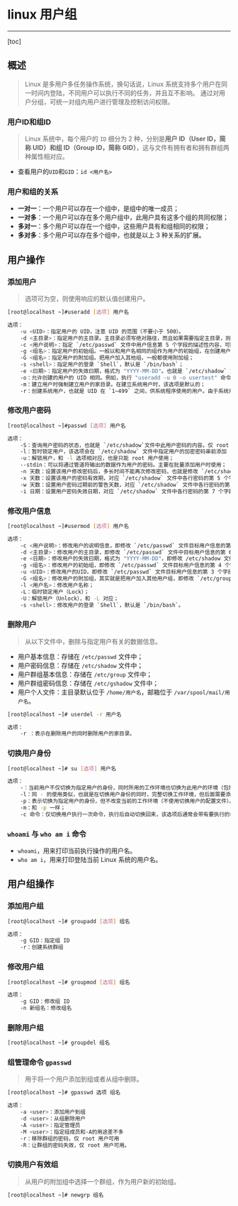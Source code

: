 # linux 用户组

---

[toc]

## 概述

> Linux 是多用户多任务操作系统，换句话说，Linux 系统支持多个用户在同一时间内登陆，不同用户可以执行不同的任务，并且互不影响。
> 通过对用户分组，可统一对组内用户进行管理及控制访问权限。

### 用户ID和组ID

> Linux 系统中，每个用户的 `ID` 细分为 2 种，分别是**用户 ID（User ID，简称 UID）**和**组 ID（Group ID，简称 GID）**，这与文件有拥有者和拥有群组两种属性相对应。

- 查看用户的`UID`和`GID`：`id <用户名>`

### 用户和组的关系

- **一对一**：一个用户可以存在一个组中，是组中的唯一成员；
- **一对多**：一个用户可以存在多个用户组中，此用户具有这多个组的共同权限；
- **多对一**：多个用户可以存在一个组中，这些用户具有和组相同的权限；
- **多对多**：多个用户可以存在多个组中，也就是以上 3 种关系的扩展。

## 用户操作

### 添加用户

> 选项可为空，则使用响应的默认值创建用户。

```bash
[root@localhost ~]#useradd [选项] 用户名

选项：
    -u <UID>：指定用户的 UID，注意 UID 的范围（不要小于 500）。
    -d <主目录>：指定用户的主目录。主目录必须写绝对路径，而且如果需要指定主目录，则一定要注意权限；
    -c <用户说明>：指定 `/etc/passwd` 文件中用户信息第 5 个字段的描述性内容，可随意配置；
    -g <组名>：指定用户的初始组。一般以和用户名相同的组作为用户的初始组，在创建用户时会默认建立初始组。一旦手动指定，则系统将不会在创建此默认的初始组目录。
    -G <组名>：指定用户的附加组。把用户加入其他组，一般都使用附加组；
    -s <shell>：指定用户的登录 `Shell`，默认是 `/bin/bash`；
    -e <曰期>：指定用户的失效曰期，格式为 "YYYY-MM-DD"。也就是 `/etc/shadow` 文件的第八个字段；
    -o：允许创建的用户的 UID 相同。例如，执行 "useradd -u 0 -o usertest" 命令建立用户 usertest，它的 UID 和 root 用户的 UID 相同，都是 0；
    -m：建立用户时强制建立用户的家目录。在建立系统用户时，该选项是默认的；
    -r：创建系统用户，也就是 UID 在 `1~499` 之间，供系统程序使用的用户。由于系统用户主要用于运行系统所需服务的权限配置，因此系统用户的创建默认不会创建主目录。
```

### 修改用户密码

```bash
[root@localhost ~]#passwd [选项] 用户名

选项：
    -S：查询用户密码的状态，也就是 `/etc/shadow`文件中此用户密码的内容。仅 root 用户可用；
    -l：暂时锁定用户，该选项会在 `/etc/shadow` 文件中指定用户的加密密码串前添加 "!"，使密码失效。仅 root 用户可用；
    -u：解锁用户，和 -l 选项相对应，也是只能 root 用户使用；
    --stdin：可以将通过管道符输出的数据作为用户的密码。主要在批量添加用户时使用；
    -n 天数：设置该用户修改密码后，多长时间不能再次修改密码，也就是修改 `/etc/shadow` 文件中各行密码的第 4 个字段；
    -x 天数：设置该用户的密码有效期，对应 `/etc/shadow` 文件中各行密码的第 5 个字段；
    -w 天数：设置用户密码过期前的警告天数，对应 `/etc/shadow` 文件中各行密码的第 6 个字段；
    -i 日期：设置用户密码失效日期，对应 `/etc/shadow` 文件中各行密码的第 7 个字段。
```

### 修改用户信息

```bash
[root@localhost ~]#usermod [选项] 用户名

选项：
    -c <用户说明>：修改用户的说明信息，即修改 `/etc/passwd` 文件目标用户信息的第 5 个字段；
    -d <主目录>：修改用户的主目录，即修改 `/etc/passwd` 文件中目标用户信息的第 6 个字段，需要注意的是，主目录必须写绝对路径；
    -e <日期>：修改用户的失效曰期，格式为 "YYYY-MM-DD"，即修改 /etc/shadow 文件目标用户密码信息的第 8 个字段；
    -g <组名>：修改用户的初始组，即修改 `/etc/passwd` 文件目标用户信息的第 4 个字段（GID）；
    -u <UID>：修改用户的UID，即修改 `/etc/passwd` 文件目标用户信息的第 3 个字段（UID）；
    -G <组名>：修改用户的附加组，其实就是把用户加入其他用户组，即修改 `/etc/group` 文件；
    -l <用户名>：修改用户名称；
    -L：临时锁定用户（Lock）；
    -U：解锁用户（Unlock），和 -L 对应；
    -s <shell>：修改用户的登录 `Shell`，默认是 `/bin/bash`。
```

### 删除用户

> 从以下文件中，删除与指定用户有关的数据信息。

- 用户基本信息：存储在 `/etc/passwd` 文件中；
- 用户密码信息：存储在 `/etc/shadow` 文件中；
- 用户群组基本信息：存储在 `/etc/group` 文件中；
- 用户群组密码信息：存储在 `/etc/gshadow` 文件中；
- 用户个人文件：主目录默认位于 `/home/用户名`，邮箱位于 `/var/spool/mail/用户名`。

```bash
[root@localhost ~]# userdel -r 用户名

选项：
    -r ：表示在删除用户的同时删除用户的家目录。
```

### 切换用户身份

```bash
[root@localhost ~]# su [选项] 用户名

选项：
    -：当前用户不仅切换为指定用户的身份，同时所用的工作环境也切换为此用户的环境（包括 PATH 变量、MAIL 变量等），使用 - 选项可省略用户名，默认会切换为 root 用户。
    -l：同 - 的使用类似，也就是在切换用户身份的同时，完整切换工作环境，但后面需要添加欲切换的使用者账号。
    -p：表示切换为指定用户的身份，但不改变当前的工作环境（不使用切换用户的配置文件）。
    -m：和 -p 一样；
    -c 命令：仅切换用户执行一次命令，执行后自动切换回来，该选项后通常会带有要执行的命令。
```

### `whoami` 与 `who am i` 命令

- `whoami`，用来打印当前执行操作的用户名。
- `who am i`，用来打印登陆当前 Linux 系统的用户名。

## 用户组操作

### 添加用户组

```bash
[root@localhost ~]# groupadd [选项] 组名

选项：
    -g GID：指定组 ID
    -r：创建系统群组
```

### 修改用户组

```bash
[root@localhost ~]# groupmod [选现] 组名

选项：
    -g GID：修改组 ID
    -n 新组名：修改组名
```

### 删除用户组

```bash
[root@localhost ~]# groupdel 组名
```

### 组管理命令 `gpasswd`

> 用于将一个用户添加到组或者从组中删除。

```bash
[root@localhost ~]# gpasswd 选项 组名

选项：
    -a <user>：添加用户到组
    -d <user>：从组删除用户
    -A <user>：指定管理员
    -M <user>：指定组成员和-A的用途差不多
    -r：移除群组的密码，仅 root 用户可用
    -R：让群组的密码失效，仅 root 用户可用。
```

### 切换用户有效组

> 从用户的附加组中选择一个群组，作为用户新的初始组。

```bash
[root@localhost ~]# newgrp 组名
```
